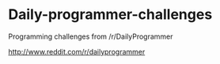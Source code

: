 # Daily-programmer-challenges
Programming challenges from /r/DailyProgrammer

http://www.reddit.com/r/dailyprogrammer
